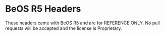 # BeOS R5 Headers

These headers came with BeOS R5 and are for REFERENCE ONLY. No pull requests will be accepted and the license is Proprietary.
